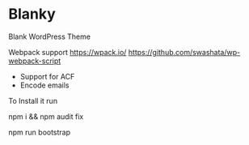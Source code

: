 # Blanky

Blank WordPress Theme

Webpack support
https://wpack.io/
https://github.com/swashata/wp-webpack-script

- Support for ACF
- Encode emails

To Install it run

npm i && npm audit fix

npm run bootstrap
